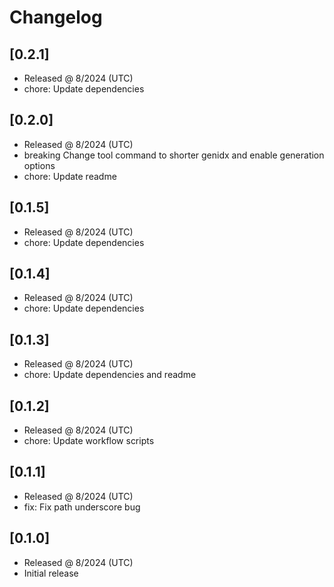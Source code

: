 # Changelog

## [0.2.1]

- Released @ 8/2024 (UTC)
- chore: Update dependencies

## [0.2.0]

- Released @ 8/2024 (UTC)
- breaking Change tool command to shorter genidx and enable generation options
- chore: Update readme

## [0.1.5]

- Released @ 8/2024 (UTC)
- chore: Update dependencies

## [0.1.4]

- Released @ 8/2024 (UTC)
- chore: Update dependencies

## [0.1.3]

- Released @ 8/2024 (UTC)
- chore: Update dependencies and readme

## [0.1.2]

- Released @ 8/2024 (UTC)
- chore: Update workflow scripts

## [0.1.1]

- Released @ 8/2024 (UTC)
- fix: Fix path underscore bug

## [0.1.0]

- Released @ 8/2024 (UTC)
- Initial release
